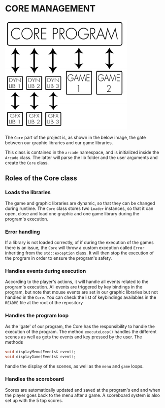 # CORE MANAGEMENT

![structure](./assets/project_structure.png)

The `Core` part of the project is, as shown in the below image, the gate between our graphic libraries and our game libraries.

This class is contained in the `arcade` namespace, and is initialized inside the `Arcade` class. The latter will parse the lib folder and the user arguments and create the `Core` class.

## Roles of the Core class

### Loads the libraries

The game and graphic libraries are dynamic, so that they can be changed during runtime. The `Core` class stores two `Loader` instances, so that it can open, close and load one graphic and one game library during the program's execution.

### Error handling

If a library is not loaded correctly, of if during the execution of the games there is an issue, the `Core` will throw a custom exception called `Error` inheriting from the `std::exception` class.
It will then stop the execution of the program in order to ensure the program's safety.

### Handles events during execution

According to the player's actions, it will handle all events related to the program's execution. All events are triggered by key bindings in the program, but note that mouse events are set in our graphic libraries but not handled in the `Core`. You can check the list of keybindings availables in the `README` file at the root of the repository

### Handles the program loop

As the 'gate' of our program, the Core has the responsibility to handle the execution of the program.
The method `executeLoop()` handles the different scenes as well as gets the events and key pressed by the user.
The methods
```c++
void displayMenu(Events& event);
void displayGame(Events& event);
```
handle the display of the scenes, as well as the `menu` and `game` loops.

### Handles the scoreboard

Scores are automatically updated and saved at the program's end and when the player goes back to the menu after a game. A scoreboard system is also set up with the 5 top scores.